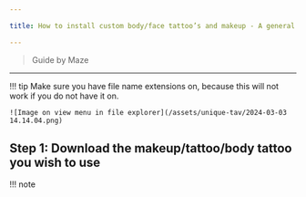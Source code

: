 ```yaml
---

title: How to install custom body/face tattoo’s and makeup - A general guide on how to replace files in unique tav

---
```


> Guide by Maze

---

!!! tip
    Make sure you have file name extensions on, because this will not work if you do not have it on. 
    
    ![Image on view menu in file explorer](/assets/unique-tav/2024-03-03 14.14.04.png)

## Step 1: Download the makeup/tattoo/body tattoo you wish to use

!!! note
    